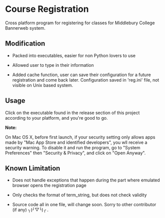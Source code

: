 Course Registration
===================

Cross platform program for registering for classes for Middlebury College Bannerweb system.


Modification
----
* Packed into executables, easier for non Python lovers to use

* Allowed user to type in their information

* Added cache function, user can save their configuration for a future registration and come back later. Configuration saved in 'reg.ini' file, not visible on Unix based system.

Usage
-----
Click on the executable found in the release section of this project according to your platform, and you're good to go.

__Note:__

On Mac OS X, before first launch, if your security setting only allows apps made by "Mac App Store and identified developers", you wll receive a security warning. To disable it and run the program, go to "System Preferences" then "Security & Privacy", and click on "Open Anyway".



Known Limitation
----
* Does not handle exceptions that happen during the part where emulated browser opens the registration page

* Only checks the format of term_string, but does not check validity 

* Source code all in one file, will change soon. Sorry to other contributor (if any) ╮(╯▽╰)╭ .